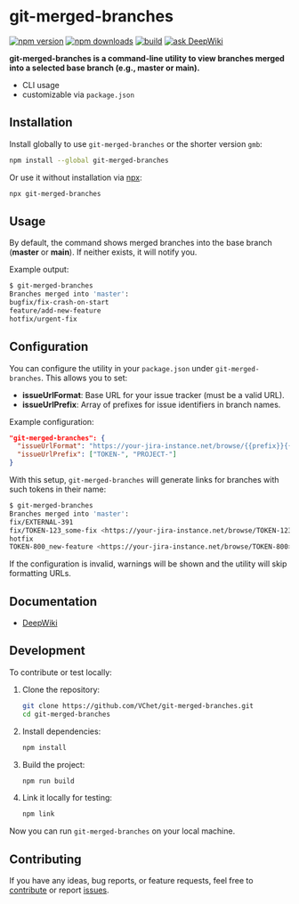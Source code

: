 # git-merged-branches

[![npm version][npm-version-src]][npm-version-href]
[![npm downloads][npm-downloads-src]][npm-downloads-href]
[![build][build-src]][build-href]
[![ask DeepWiki][deep-wiki-src]][deep-wiki-href]

**git-merged-branches is a command-line utility to view branches merged into a selected base branch (e.g., master or main).**

- CLI usage
- customizable via `package.json`

## Installation

Install globally to use `git-merged-branches` or the shorter version `gmb`:

```bash
npm install --global git-merged-branches
```

Or use it without installation via [npx](https://docs.npmjs.com/cli/v7/commands/npx):

```bash
npx git-merged-branches
```

## Usage

By default, the command shows merged branches into the base branch (**master** or **main**).
If neither exists, it will notify you.

Example output:

```bash
$ git-merged-branches
Branches merged into 'master':
bugfix/fix-crash-on-start
feature/add-new-feature
hotfix/urgent-fix
```

## Configuration

You can configure the utility in your `package.json` under `git-merged-branches`. This allows you to set:

- **issueUrlFormat**: Base URL for your issue tracker (must be a valid URL).
- **issueUrlPrefix**: Array of prefixes for issue identifiers in branch names.

Example configuration:

```json
"git-merged-branches": {
  "issueUrlFormat": "https://your-jira-instance.net/browse/{{prefix}}{{id}}",
  "issueUrlPrefix": ["TOKEN-", "PROJECT-"]
}
```

With this setup, `git-merged-branches` will generate links for branches with such tokens in their name:

```bash
$ git-merged-branches
Branches merged into 'master':
fix/EXTERNAL-391
fix/TOKEN-123_some-fix <https://your-jira-instance.net/browse/TOKEN-123>
hotfix
TOKEN-800_new-feature <https://your-jira-instance.net/browse/TOKEN-800>
```

If the configuration is invalid, warnings will be shown and the utility will skip formatting URLs.

## Documentation

- [DeepWiki](https://deepwiki.com/VChet/git-merged-branches)

## Development

To contribute or test locally:

1. Clone the repository:

    ```bash
    git clone https://github.com/VChet/git-merged-branches.git
    cd git-merged-branches
    ```

1. Install dependencies:

    ```bash
    npm install
    ```

1. Build the project:

    ```bash
    npm run build
    ```

1. Link it locally for testing:

    ```bash
    npm link
    ```

Now you can run `git-merged-branches` on your local machine.

## Contributing

If you have any ideas, bug reports, or feature requests,
feel free to [contribute](https://github.com/VChet/git-merged-branches/pulls)
or report [issues](https://github.com/VChet/git-merged-branches/issues).

<!-- Badges -->
[npm-version-src]: https://img.shields.io/npm/v/git-merged-branches
[npm-version-href]: https://npmjs.com/package/git-merged-branches
[npm-downloads-src]: https://img.shields.io/npm/dm/git-merged-branches
[npm-downloads-href]: https://npmjs.com/package/git-merged-branches
[build-src]: https://github.com/VChet/git-merged-branches/actions/workflows/build.yml/badge.svg
[build-href]: https://github.com/VChet/git-merged-branches/actions/workflows/build.yml
[deep-wiki-src]: https://deepwiki.com/badge.svg
[deep-wiki-href]: https://deepwiki.com/VChet/git-merged-branches
